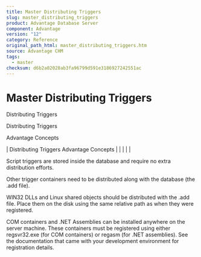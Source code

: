 ```yaml
---
title: Master Distributing Triggers
slug: master_distributing_triggers
product: Advantage Database Server
component: Advantage
version: "12"
category: Reference
original_path_html: master_distributing_triggers.htm
source: Advantage CHM
tags:
  - master
checksum: d6b2a02028ab3fa96799d591e3186927242551ac
---
```


# Master Distributing Triggers

Distributing Triggers

Distributing Triggers

Advantage Concepts

| Distributing Triggers  Advantage Concepts |  |  |  |  |

Script triggers are stored inside the database and require no extra distribution efforts.

Other trigger containers need to be distributed along with the database (the .add file).

WIN32 DLLs and Linux shared objects should be distributed with the .add file. Place them on the disk using the same relative path as when they were registered.

COM containers and .NET Assemblies can be installed anywhere on the server machine. These containers must be registered using either regsvr32.exe (for COM containers) or regasm (for .NET assemblies). See the documentation that came with your development environment for registration details.

